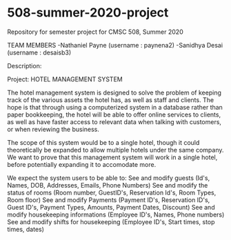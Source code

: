# 508-summer-2020-project
Repository for semester project for CMSC 508, Summer 2020

TEAM MEMBERS
-Nathaniel Payne (username : paynena2)
-Sanidhya Desai (username : desaisb3)

Description:

Project: HOTEL MANAGEMENT SYSTEM

The hotel management system is designed to solve the problem of keeping track of the various assets the hotel has, as well as staff and clients. The hope is that through using a computerized system in a database rather than paper bookkeeping, the hotel will be able to offer online services to clients, as well as have faster access to relevant data when talking with customers, or when reviewing the business.

The scope of this system would be to a single hotel, though it could theoretically be expanded to allow multiple hotels under the same company. We want to prove that this management system will work in a single hotel, before potentially expanding it to accomodate more.

We expect the system users to be able to:
  See and modify guests
    (Id's, Names, DOB, Addresses, Emails, Phone Numbers)
  See and modify the status of rooms
    (Room number, GuestID's, Reservation Id's, Room Types, Room floor)
  See and modify Payments
    (Payment ID's, Reservation ID's, Guest ID's, Payment Types, Amounts, Payment Dates, Discount)
  See and modify housekeeping informations
    (Employee ID's, Names, Phone numbers)
  See and modify shifts for housekeeping
    (Employee ID's, Start times, stop times, dates)
